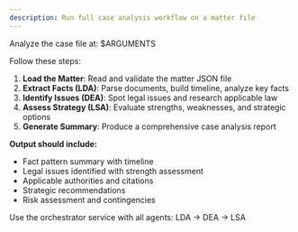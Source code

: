 ```yaml
---
description: Run full case analysis workflow on a matter file
---
```


Analyze the case file at: $ARGUMENTS

Follow these steps:

1. **Load the Matter**: Read and validate the matter JSON file
2. **Extract Facts (LDA)**: Parse documents, build timeline, analyze key facts
3. **Identify Issues (DEA)**: Spot legal issues and research applicable law
4. **Assess Strategy (LSA)**: Evaluate strengths, weaknesses, and strategic options
5. **Generate Summary**: Produce a comprehensive case analysis report

**Output should include:**
- Fact pattern summary with timeline
- Legal issues identified with strength assessment
- Applicable authorities and citations
- Strategic recommendations
- Risk assessment and contingencies

Use the orchestrator service with all agents: LDA → DEA → LSA
